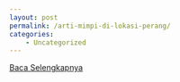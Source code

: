 ```yaml
---
layout: post
permalink: /arti-mimpi-di-lokasi-perang/
categories:
    - Uncategorized
---
```


[Baca Selengkapnya](/01)